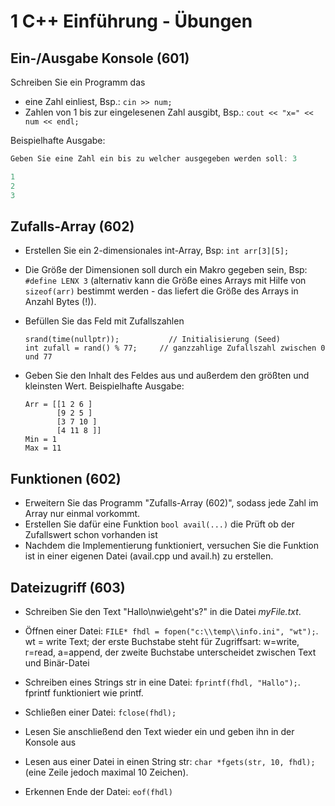 # 1 C++ Einführung - Übungen

## Ein-/Ausgabe Konsole (601)

Schreiben Sie ein Programm das

- eine Zahl einliest, Bsp.: `cin >> num;`
- Zahlen von 1 bis zur eingelesenen Zahl ausgibt, Bsp.: `cout << "x=" << num << endl;`

Beispielhafte Ausgabe:

```c++
Geben Sie eine Zahl ein bis zu welcher ausgegeben werden soll: 3

1
2
3
```

## Zufalls-Array (602)

- Erstellen Sie ein 2-dimensionales int-Array, Bsp: `int arr[3][5];`
- Die Größe der Dimensionen soll durch ein Makro gegeben sein, Bsp: `#define LENX 3`
  (alternativ kann die Größe eines Arrays mit Hilfe von `sizeof(arr)` bestimmt werden - das liefert die Größe des Arrays in Anzahl Bytes (!)).

- Befüllen Sie das Feld mit Zufallszahlen

  ```
  srand(time(nullptr));			  // Initialisierung (Seed)
  int zufall = rand() % 77;		// ganzzahlige Zufallszahl zwischen 0 und 77
  ```

- Geben Sie den Inhalt des Feldes aus und außerdem den größten und kleinsten Wert.
  Beispielhafte Ausgabe:

  ```
  Arr = [[1 2 6 ]
         [9 2 5 ]
         [3 7 10 ]
         [4 11 8 ]]
  Min = 1
  Max = 11
  ```

## Funktionen (602)

- Erweitern Sie das Programm "Zufalls-Array (602)", sodass jede Zahl im Array nur einmal vorkommt.
- Erstellen Sie dafür eine Funktion `bool avail(...)` die Prüft ob der Zufallswert schon vorhanden ist
- Nachdem die Implementierung funktioniert, versuchen Sie die Funktion ist in einer eigenen Datei (avail.cpp und avail.h) zu erstellen.

## Dateizugriff (603)

- Schreiben Sie den Text "Hallo\nwie\geht's?" in die Datei *myFile.txt*.
- Öffnen einer Datei: `FILE* fhdl = fopen("c:\\temp\\info.ini", "wt");`. wt = write Text; der erste Buchstabe steht für Zugriffsart: w=write, r=read, a=append, der zweite Buchstabe unterscheidet zwischen Text und Binär-Datei
- Schreiben eines Strings str in eine Datei: `fprintf(fhdl, "Hallo");`. fprintf funktioniert wie printf.
- Schließen einer Datei: `fclose(fhdl);`

- Lesen Sie anschließend den Text wieder ein und geben ihn in der Konsole aus
- Lesen aus einer Datei in einen String str: `char *fgets(str, 10, fhdl);` (eine Zeile jedoch maximal 10 Zeichen).
- Erkennen Ende der Datei: `eof(fhdl)`

